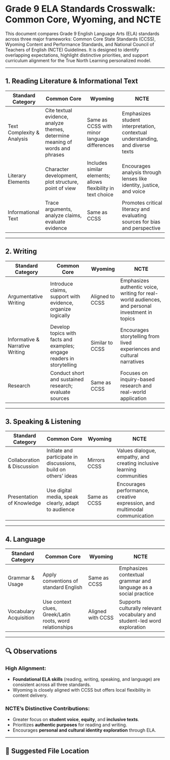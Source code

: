 # Grade 9 ELA Standards Crosswalk: Common Core, Wyoming, and NCTE

This document compares Grade 9 English Language Arts (ELA) standards across three major frameworks: Common Core State Standards (CCSS), Wyoming Content and Performance Standards, and National Council of Teachers of English (NCTE) Guidelines. It is designed to identify overlapping expectations, highlight distinctive priorities, and support curriculum alignment for the True North Learning personalized model.

---

## 1. Reading Literature & Informational Text

| **Standard Category**            | **Common Core**                                                                                      | **Wyoming**                                                                                         | **NCTE**                                                                                              |
|----------------------------------|--------------------------------------------------------------------------------------------------------|------------------------------------------------------------------------------------------------------|--------------------------------------------------------------------------------------------------------|
| Text Complexity & Analysis       | Cite textual evidence, analyze themes, determine meaning of words and phrases                        | Same as CCSS with minor language differences                                                        | Emphasizes student interpretation, contextual understanding, and diverse texts                        |
| Literary Elements                | Character development, plot structure, point of view                                                 | Includes similar elements; allows flexibility in text choice                                        | Encourages analysis through lenses like identity, justice, and voice                                  |
| Informational Text               | Trace arguments, analyze claims, evaluate evidence                                                   | Same as CCSS                                                                                         | Promotes critical literacy and evaluating sources for bias and perspective                             |

---

## 2. Writing

| **Standard Category**            | **Common Core**                                                                                      | **Wyoming**                                                                                         | **NCTE**                                                                                              |
|----------------------------------|--------------------------------------------------------------------------------------------------------|------------------------------------------------------------------------------------------------------|--------------------------------------------------------------------------------------------------------|
| Argumentative Writing            | Introduce claims, support with evidence, organize logically                                           | Aligned to CCSS                                                                                      | Emphasizes authentic voice, writing for real-world audiences, and personal investment in topics         |
| Informative & Narrative Writing  | Develop topics with facts and examples; engage readers in storytelling                                | Similar to CCSS                                                                                      | Encourages storytelling from lived experiences and cultural narratives                                 |
| Research                         | Conduct short and sustained research; evaluate sources                                                | Same as CCSS                                                                                         | Focuses on inquiry-based research and real-world application                                            |

---

## 3. Speaking & Listening

| **Standard Category**            | **Common Core**                                                                                      | **Wyoming**                                                                                         | **NCTE**                                                                                              |
|----------------------------------|--------------------------------------------------------------------------------------------------------|------------------------------------------------------------------------------------------------------|--------------------------------------------------------------------------------------------------------|
| Collaboration & Discussion       | Initiate and participate in discussions, build on others’ ideas                                      | Mirrors CCSS                                                                                         | Values dialogue, empathy, and creating inclusive learning communities                                   |
| Presentation of Knowledge        | Use digital media, speak clearly, adapt to audience                                                  | Same as CCSS                                                                                         | Encourages performance, creative expression, and multimodal communication                              |

---

## 4. Language

| **Standard Category**            | **Common Core**                                                                                      | **Wyoming**                                                                                         | **NCTE**                                                                                              |
|----------------------------------|--------------------------------------------------------------------------------------------------------|------------------------------------------------------------------------------------------------------|--------------------------------------------------------------------------------------------------------|
| Grammar & Usage                  | Apply conventions of standard English                                                                | Same as CCSS                                                                                         | Emphasizes contextual grammar and language as a social practice                                        |
| Vocabulary Acquisition           | Use context clues, Greek/Latin roots, word relationships                                             | Aligned with CCSS                                                                                    | Supports culturally relevant vocabulary and student-led word exploration                               |

---

## 🔍 Observations

### High Alignment:
- **Foundational ELA skills** (reading, writing, speaking, and language) are consistent across all three standards.
- Wyoming is closely aligned with CCSS but offers local flexibility in content delivery.

### NCTE’s Distinctive Contributions:
- Greater focus on **student voice**, **equity**, and **inclusive texts**.
- Prioritizes **authentic purposes** for reading and writing.
- Encourages **personal and cultural identity exploration** through ELA.

---

## 📁 Suggested File Location



